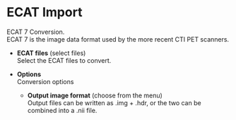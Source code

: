 # ECAT Import  
ECAT 7 Conversion.  
ECAT 7 is the image data format used by the more recent CTI PET scanners.  

* **ECAT files** (select files)  
Select the ECAT files to convert.  

* **Options**   
Conversion options  

    * **Output image format** (choose from the menu)  
    Output files can be written as .img + .hdr, or the two can be combined into a .nii file.  
